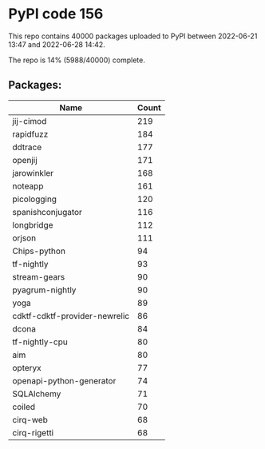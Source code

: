 # PyPI code 156

This repo contains 40000 packages uploaded to PyPI between 
2022-06-21 13:47 and 2022-06-28 14:42.

The repo is 14% (5988/40000) complete.

## Packages:

| Name  | Count |
| ----- | ----- |
| jij-cimod | 219 |
| rapidfuzz | 184 |
| ddtrace | 177 |
| openjij | 171 |
| jarowinkler | 168 |
| noteapp | 161 |
| picologging | 120 |
| spanishconjugator | 116 |
| longbridge | 112 |
| orjson | 111 |
| Chips-python | 94 |
| tf-nightly | 93 |
| stream-gears | 90 |
| pyagrum-nightly | 90 |
| yoga | 89 |
| cdktf-cdktf-provider-newrelic | 86 |
| dcona | 84 |
| tf-nightly-cpu | 80 |
| aim | 80 |
| opteryx | 77 |
| openapi-python-generator | 74 |
| SQLAlchemy | 71 |
| coiled | 70 |
| cirq-web | 68 |
| cirq-rigetti | 68 |


